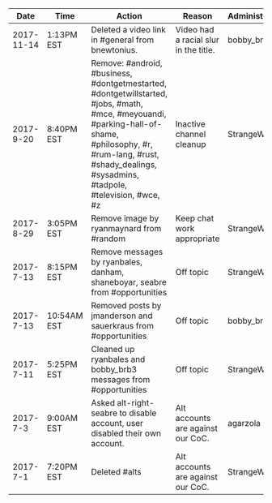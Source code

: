 Date|Time|Action|Reason|Administrator
---|---|---|---|---
2017-11-14|1:13PM EST|Deleted a video link in #general from bnewtonius.|Video had a racial slur in the title.|bobby_brb3
2017-9-20|8:40PM EST|Remove: #android, #business, #dontgetmestarted, #dontgetwillstarted, #jobs, #math, #mce, #meyouandi, #parking-hall-of-shame, #philosophy, #r, #rum-lang, #rust, #shady_dealings, #sysadmins, #tadpole, #television, #wce, #z|Inactive channel cleanup|StrangeWill
2017-8-29|3:05PM EST|Remove image by ryanmaynard from #random|Keep chat work appropriate|StrangeWill
2017-7-13|8:15PM EST|Remove messages by ryanbales, danham, shaneboyar, seabre from #opportunities|Off topic|StrangeWill
2017-7-13|10:54AM EST|Removed posts by jmanderson and sauerkraus from #opportunities|Off topic|bobby_brb3
2017-7-11|5:25PM EST|Cleaned up ryanbales and bobby_brb3 messages from #opportunities|Off topic|StrangeWill
2017-7-3|9:00AM EST|Asked alt-right-seabre to disable account, user disabled their own account.|Alt accounts are against our CoC.|agarzola
2017-7-1|7:20PM EST|Deleted #alts|Alt accounts are against our CoC.|StrangeWill
